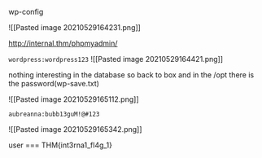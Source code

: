 wp-config

![[Pasted image 20210529164231.png]]

http://internal.thm/phpmyadmin/

`wordpress:wordpress123`
![[Pasted image 20210529164421.png]]

nothing interesting in the database so back to box and in the /opt there is the password(wp-save.txt)

![[Pasted image 20210529165112.png]]

`aubreanna:bubb13guM!@#123`

![[Pasted image 20210529165342.png]]

user === THM{int3rna1_fl4g_1}
